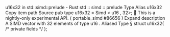 u16x32 in std::simd::prelude - Rust
std
::
simd
::
prelude
Type Alias
u16x32
Copy item path
Source
pub type u16x32 =
Simd
<
u16
, 32>;
🔬
This is a nightly-only experimental API. (
portable_simd
#86656
)
Expand description
A SIMD vector with 32 elements of type
u16
.
Aliased Type
§
struct u16x32(
/* private fields */
);